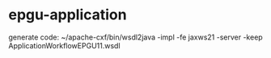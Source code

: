 epgu-application
================

generate code: ~/apache-cxf/bin/wsdl2java -impl -fe jaxws21 -server -keep ApplicationWorkflowEPGU11.wsdl
